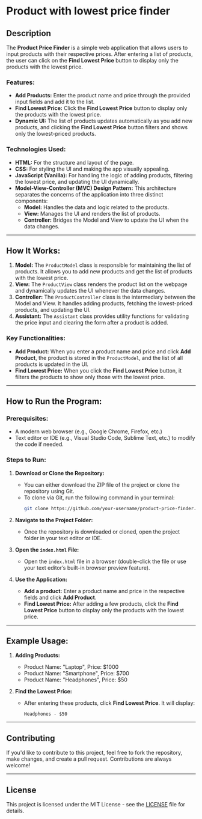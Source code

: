 # Product with lowest price finder

## Description
The **Product Price Finder** is a simple web application that allows users to input products with their respective prices. After entering a list of products, the user can click on the **Find Lowest Price** button to display only the products with the lowest price.

### Features:
- **Add Products:** Enter the product name and price through the provided input fields and add it to the list.
- **Find Lowest Price:** Click the **Find Lowest Price** button to display only the products with the lowest price.
- **Dynamic UI:** The list of products updates automatically as you add new products, and clicking the **Find Lowest Price** button filters and shows only the lowest-priced products.

### Technologies Used:
- **HTML:** For the structure and layout of the page.
- **CSS:** For styling the UI and making the app visually appealing.
- **JavaScript (Vanilla):** For handling the logic of adding products, filtering the lowest price, and updating the UI dynamically.
- **Model-View-Controller (MVC) Design Pattern:** This architecture separates the concerns of the application into three distinct components:
  - **Model:** Handles the data and logic related to the products.
  - **View:** Manages the UI and renders the list of products.
  - **Controller:** Bridges the Model and View to update the UI when the data changes.

---

## How It Works:

1. **Model:** The `ProductModel` class is responsible for maintaining the list of products. It allows you to add new products and get the list of products with the lowest price.
2. **View:** The `ProductView` class renders the product list on the webpage and dynamically updates the UI whenever the data changes.
3. **Controller:** The `ProductController` class is the intermediary between the Model and View. It handles adding products, fetching the lowest-priced products, and updating the UI.
4. **Assistant:** The `Assistant` class provides utility functions for validating the price input and clearing the form after a product is added.

### Key Functionalities:
- **Add Product:** When you enter a product name and price and click **Add Product**, the product is stored in the `ProductModel`, and the list of all products is updated in the UI.
- **Find Lowest Price:** When you click the **Find Lowest Price** button, it filters the products to show only those with the lowest price.

---

## How to Run the Program:

### Prerequisites:
- A modern web browser (e.g., Google Chrome, Firefox, etc.)
- Text editor or IDE (e.g., Visual Studio Code, Sublime Text, etc.) to modify the code if needed.

### Steps to Run:

1. **Download or Clone the Repository:**
   - You can either download the ZIP file of the project or clone the repository using Git.
   - To clone via Git, run the following command in your terminal:
     ```bash
     git clone https://github.com/your-username/product-price-finder.git
     ```

2. **Navigate to the Project Folder:**
   - Once the repository is downloaded or cloned, open the project folder in your text editor or IDE.

3. **Open the `index.html` File:**
   - Open the `index.html` file in a browser (double-click the file or use your text editor’s built-in browser preview feature).
   
4. **Use the Application:**
   - **Add a product:** Enter a product name and price in the respective fields and click **Add Product**.
   - **Find Lowest Price:** After adding a few products, click the **Find Lowest Price** button to display only the products with the lowest price.

---

## Example Usage:

1. **Adding Products:**
   - Product Name: "Laptop", Price: $1000
   - Product Name: "Smartphone", Price: $700
   - Product Name: "Headphones", Price: $50

2. **Find the Lowest Price:**
   - After entering these products, click **Find Lowest Price**. It will display:
     ```
     Headphones - $50
     ```

---

## Contributing

If you'd like to contribute to this project, feel free to fork the repository, make changes, and create a pull request. Contributions are always welcome!

---

## License

This project is licensed under the MIT License - see the [LICENSE](LICENSE) file for details.
